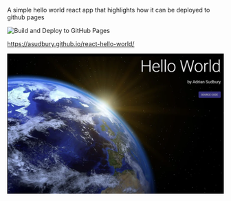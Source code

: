 A simple hello world react app that highlights how it can be deployed to github pages

![Build and Deploy to GitHub Pages](https://github.com/asudbury/react-hello-world/workflows/Build%20and%20Deploy%20to%20GitHub%20Pages/badge.svg)

https://asudbury.github.io/react-hello-world/

![Alt text](/assets/img/world-screen-shot.png?raw=true)